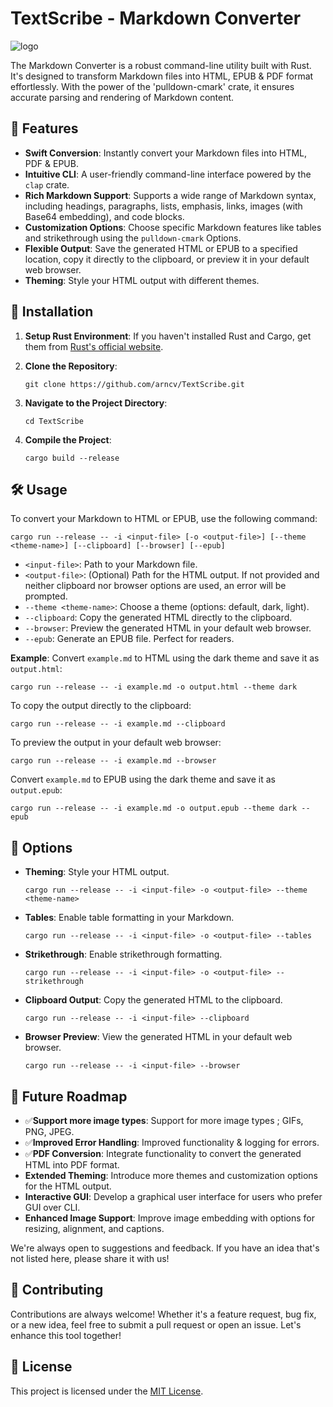 TextScribe - Markdown Converter
==========================

![logo](https://i.imgur.com/FU0mh9C.png)

The Markdown Converter is a robust command-line utility built with Rust. It's designed to transform Markdown files into HTML, EPUB & PDF format effortlessly. With the power of the 'pulldown-cmark' crate, it ensures accurate parsing and rendering of Markdown content.

🌟 Features
-----------

* **Swift Conversion**: Instantly convert your Markdown files into HTML, PDF & EPUB.
* **Intuitive CLI**: A user-friendly command-line interface powered by the `clap` crate.
* **Rich Markdown Support**: Supports a wide range of Markdown syntax, including headings, paragraphs, lists, emphasis, links, images (with Base64 embedding), and code blocks.
* **Customization Options**: Choose specific Markdown features like tables and strikethrough using the `pulldown-cmark` Options.
* **Flexible Output**: Save the generated HTML or EPUB to a specified location, copy it directly to the clipboard, or preview it in your default web browser.
* **Theming**: Style your HTML output with different themes.

🚀 Installation
---------------

1. **Setup Rust Environment**: If you haven't installed Rust and Cargo, get them from [Rust's official website](https://www.rust-lang.org/).
2. **Clone the Repository**:

    ```console
    git clone https://github.com/arncv/TextScribe.git
    ```

3. **Navigate to the Project Directory**:

    ```console
    cd TextScribe
    ```

4. **Compile the Project**:

    ```console
    cargo build --release
    ```

🛠 Usage
--------

To convert your Markdown to HTML or EPUB, use the following command:

```console
cargo run --release -- -i <input-file> [-o <output-file>] [--theme <theme-name>] [--clipboard] [--browser] [--epub]
```

* `<input-file>`: Path to your Markdown file.
* `<output-file>`: (Optional) Path for the HTML output. If not provided and neither clipboard nor browser options are used, an error will be prompted.
* `--theme <theme-name>`: Choose a theme (options: default, dark, light).
* `--clipboard`: Copy the generated HTML directly to the clipboard.
* `--browser`: Preview the generated HTML in your default web browser.
* `--epub`: Generate an EPUB file. Perfect for readers.

**Example**: Convert `example.md` to HTML using the dark theme and save it as `output.html`:

```console
cargo run --release -- -i example.md -o output.html --theme dark
```

To copy the output directly to the clipboard:

```console
cargo run --release -- -i example.md --clipboard
```

To preview the output in your default web browser:

```console
cargo run --release -- -i example.md --browser
```

Convert `example.md` to EPUB using the dark theme and save it as `output.epub`:

```console
cargo run --release -- -i example.md -o output.epub --theme dark --epub
```

🎨 Options
----------

* **Theming**: Style your HTML output.

    ```console
    cargo run --release -- -i <input-file> -o <output-file> --theme <theme-name>
    ```

* **Tables**: Enable table formatting in your Markdown.

    ```console
    cargo run --release -- -i <input-file> -o <output-file> --tables
    ```

* **Strikethrough**: Enable strikethrough formatting.

    ```console
    cargo run --release -- -i <input-file> -o <output-file> --strikethrough
    ```

* **Clipboard Output**: Copy the generated HTML to the clipboard.

    ```console
    cargo run --release -- -i <input-file> --clipboard
    ```

* **Browser Preview**: View the generated HTML in your default web browser.

    ```console
    cargo run --release -- -i <input-file> --browser
    ```

🚧 Future Roadmap
-----------------

* ✅**Support more image types**: Support for more image types ; GIFs, PNG, JPEG.
* ✅**Improved Error Handling**:  Improved functionality & logging for errors.
* ✅**PDF Conversion**: Integrate functionality to convert the generated HTML into PDF format.
* **Extended Theming**: Introduce more themes and customization options for the HTML output.
* **Interactive GUI**: Develop a graphical user interface for users who prefer GUI over CLI.
* **Enhanced Image Support**: Improve image embedding with options for resizing, alignment, and captions.

We're always open to suggestions and feedback. If you have an idea that's not listed here, please share it with us!

🤝 Contributing
---------------

Contributions are always welcome! Whether it's a feature request, bug fix, or a new idea, feel free to submit a pull request or open an issue. Let's enhance this tool together!

📜 License
----------

This project is licensed under the [MIT License](LICENSE).
